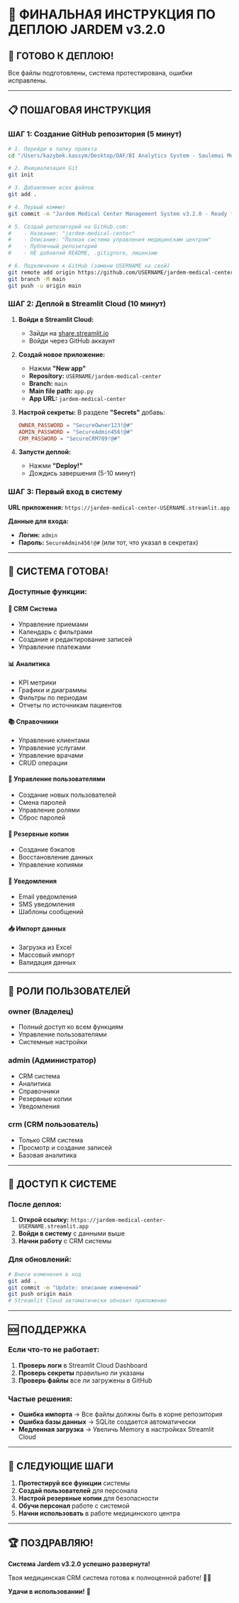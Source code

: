 # 🚀 ФИНАЛЬНАЯ ИНСТРУКЦИЯ ПО ДЕПЛОЮ JARDEM v3.2.0

## 🎯 ГОТОВО К ДЕПЛОЮ!

Все файлы подготовлены, система протестирована, ошибки исправлены.

---

## 📋 ПОШАГОВАЯ ИНСТРУКЦИЯ

### ШАГ 1: Создание GitHub репозитория (5 минут)

```bash
# 1. Перейди в папку проекта
cd "/Users/kazybek.kassym/Desktop/DAF/BI Analytics System - Saulemai Medical Center/streamlit_dash"

# 2. Инициализация Git
git init

# 3. Добавление всех файлов
git add .

# 4. Первый коммит
git commit -m "Jardem Medical Center Management System v3.2.0 - Ready for deployment"

# 5. Создай репозиторий на GitHub.com:
#    - Название: "jardem-medical-center"
#    - Описание: "Полная система управления медицинским центром"
#    - Публичный репозиторий
#    - НЕ добавляй README, .gitignore, лицензию

# 6. Подключение к GitHub (замени USERNAME на свой)
git remote add origin https://github.com/USERNAME/jardem-medical-center.git
git branch -M main
git push -u origin main
```

### ШАГ 2: Деплой в Streamlit Cloud (10 минут)

1. **Войди в Streamlit Cloud:**
   - Зайди на [share.streamlit.io](https://share.streamlit.io)
   - Войди через GitHub аккаунт

2. **Создай новое приложение:**
   - Нажми **"New app"**
   - **Repository:** `USERNAME/jardem-medical-center`
   - **Branch:** `main`
   - **Main file path:** `app.py`
   - **App URL:** `jardem-medical-center`

3. **Настрой секреты:**
   В разделе **"Secrets"** добавь:
   ```toml
   OWNER_PASSWORD = "SecureOwner123!@#"
   ADMIN_PASSWORD = "SecureAdmin456!@#"
   CRM_PASSWORD = "SecureCRM789!@#"
   ```

4. **Запусти деплой:**
   - Нажми **"Deploy!"**
   - Дождись завершения (5-10 минут)

### ШАГ 3: Первый вход в систему

**URL приложения:** `https://jardem-medical-center-USERNAME.streamlit.app`

**Данные для входа:**
- **Логин:** `admin`
- **Пароль:** `SecureAdmin456!@#` (или тот, что указал в секретах)

---

## 🎉 СИСТЕМА ГОТОВА!

### Доступные функции:

#### 🏥 **CRM Система**
- Управление приемами
- Календарь с фильтрами
- Создание и редактирование записей
- Управление платежами

#### 📊 **Аналитика**
- KPI метрики
- Графики и диаграммы
- Фильтры по периодам
- Отчеты по источникам пациентов

#### 📚 **Справочники**
- Управление клиентами
- Управление услугами
- Управление врачами
- CRUD операции

#### 👥 **Управление пользователями**
- Создание новых пользователей
- Смена паролей
- Управление ролями
- Сброс паролей

#### 💾 **Резервные копии**
- Создание бэкапов
- Восстановление данных
- Управление копиями

#### 📧 **Уведомления**
- Email уведомления
- SMS уведомления
- Шаблоны сообщений

#### 📥 **Импорт данных**
- Загрузка из Excel
- Массовый импорт
- Валидация данных

---

## 🔐 РОЛИ ПОЛЬЗОВАТЕЛЕЙ

### **owner** (Владелец)
- Полный доступ ко всем функциям
- Управление пользователями
- Системные настройки

### **admin** (Администратор)
- CRM система
- Аналитика
- Справочники
- Резервные копии
- Уведомления

### **crm** (CRM пользователь)
- Только CRM система
- Просмотр и создание записей
- Базовая аналитика

---

## 📱 ДОСТУП К СИСТЕМЕ

### После деплоя:
1. **Открой ссылку:** `https://jardem-medical-center-USERNAME.streamlit.app`
2. **Войди в систему** с данными выше
3. **Начни работу** с CRM системы

### Для обновлений:
```bash
# Внеси изменения в код
git add .
git commit -m "Update: описание изменений"
git push origin main
# Streamlit Cloud автоматически обновит приложение
```

---

## 🆘 ПОДДЕРЖКА

### Если что-то не работает:
1. **Проверь логи** в Streamlit Cloud Dashboard
2. **Проверь секреты** правильно ли указаны
3. **Проверь файлы** все ли загружены в GitHub

### Частые решения:
- **Ошибка импорта** → Все файлы должны быть в корне репозитория
- **Ошибка базы данных** → SQLite создается автоматически
- **Медленная загрузка** → Увеличь Memory в настройках Streamlit Cloud

---

## 🎯 СЛЕДУЮЩИЕ ШАГИ

1. **Протестируй все функции** системы
2. **Создай пользователей** для персонала
3. **Настрой резервные копии** для безопасности
4. **Обучи персонал** работе с системой
5. **Начни использовать** в работе медицинского центра

---

## 🏆 ПОЗДРАВЛЯЮ!

**Система Jardem v3.2.0 успешно развернута!**

Твоя медицинская CRM система готова к полноценной работе! 🏥✨

**Удачи в использовании!** 🚀
